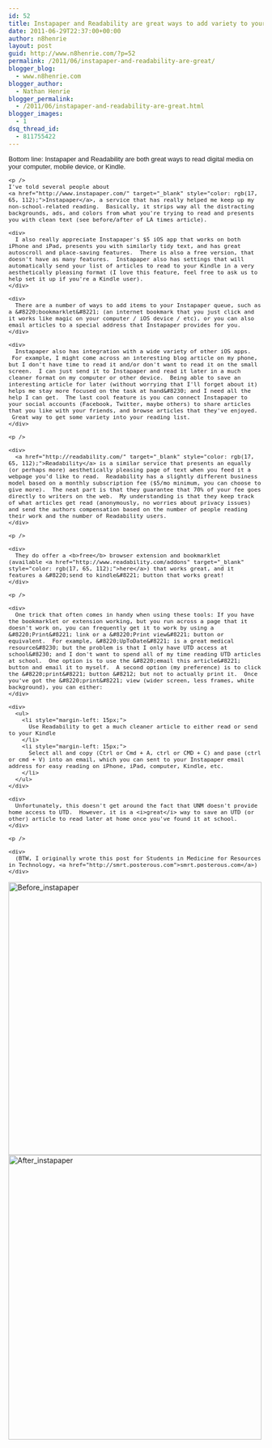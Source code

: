 ```yaml
---
id: 52
title: Instapaper and Readability are great ways to add variety to your reading
date: 2011-06-29T22:37:00+00:00
author: n8henrie
layout: post
guid: http://www.n8henrie.com/?p=52
permalink: /2011/06/instapaper-and-readability-are-great/
blogger_blog:
  - www.n8henrie.com
blogger_author:
  - Nathan Henrie
blogger_permalink:
  - /2011/06/instapaper-and-readability-are-great.html
blogger_images:
  - 1
dsq_thread_id:
  - 811755422
---
```

<div>
  <div style="border-collapse: collapse; font-family: arial, sans-serif; font-size: 13px;">
    <div>
      Bottom line: Instapaper and Readability are both great ways to read digital media on your computer, mobile device, or Kindle.
    </div>
    
    <p />
    I've told several people about 
    <a href="http://www.instapaper.com/" target="_blank" style="color: rgb(17, 65, 112);">Instapaper</a>, a service that has really helped me keep up my non-school-related reading.  Basically, it strips way all the distracting backgrounds, ads, and colors from what you're trying to read and presents you with clean text (see before/after of LA times article). 
    
    <div>
      I also really appreciate Instapaper's $5 iOS app that works on both iPhone and iPad, presents you with similarly tidy text, and has great autoscroll and place-saving features.  There is also a free version, that doesn't have as many features.  Instapaper also has settings that will automatically send your list of articles to read to your Kindle in a very aesthetically pleasing format (I love this feature, feel free to ask us to help set it up if you're a Kindle user).
    </div>
    
    <div>
      There are a number of ways to add items to your Instapaper queue, such as a &#8220;bookmarklet&#8221; (an internet bookmark that you just click and it works like magic on your computer / iOS device / etc), or you can also email articles to a special address that Instapaper provides for you.
    </div>
    
    <div>
      Instapaper also has integration with a wide variety of other iOS apps.  For example, I might come across an interesting blog article on my phone, but I don't have time to read it and/or don't want to read it on the small screen.  I can just send it to Instapaper and read it later in a much cleaner format on my computer or other device.  Being able to save an interesting article for later (without worrying that I'll forget about it) helps me stay more focused on the task at hand&#8230; and I need all the help I can get.  The last cool feature is you can connect Instapaper to your social accounts (Facebook, Twitter, maybe others) to share articles that you like with your friends, and browse articles that they've enjoyed.  Great way to get some variety into your reading list.
    </div>
    
    <p />
    
    <div>
      <a href="http://readability.com/" target="_blank" style="color: rgb(17, 65, 112);">Readability</a> is a similar service that presents an equally (or perhaps more) aesthetically pleasing page of text when you feed it a webpage you'd like to read.  Readability has a slightly different business model based on a monthly subscription fee ($5/mo minimum, you can choose to give more).  The neat part is that they guarantee that 70% of your fee goes directly to writers on the web.  My understanding is that they keep track of what articles get read (anonymously, no worries about privacy issues) and send the authors compensation based on the number of people reading their work and the number of Readability users.
    </div>
    
    <p />
    
    <div>
      They do offer a <b>free</b> browser extension and bookmarklet (available <a href="http://www.readability.com/addons" target="_blank" style="color: rgb(17, 65, 112);">here</a>) that works great, and it features a &#8220;send to kindle&#8221; button that works great!
    </div>
    
    <p />
    
    <div>
      One trick that often comes in handy when using these tools: If you have the bookmarklet or extension working, but you run across a page that it doesn't work on, you can frequently get it to work by using a &#8220;Print&#8221; link or a &#8220;Print view&#8221; button or equivalent.  For example, &#8220;UpToDate&#8221; is a great medical resource&#8230; but the problem is that I only have UTD access at school&#8230; and I don't want to spend all of my time reading UTD articles at school.  One option is to use the &#8220;email this article&#8221; button and email it to myself.  A second option (my preference) is to click the &#8220;print&#8221; button &#8212; but not to actually print it.  Once you've got the &#8220;print&#8221; view (wider screen, less frames, white background), you can either:
    </div>
    
    <div>
      <ul>
        <li style="margin-left: 15px;">
          Use Readability to get a much cleaner article to either read or send to your Kindle
        </li>
        <li style="margin-left: 15px;">
          Select all and copy (Ctrl or Cmd + A, ctrl or CMD + C) and pase (ctrl or cmd + V) into an email, which you can sent to your Instapaper email address for easy reading on iPhone, iPad, computer, Kindle, etc.
        </li>
      </ul>
    </div>
    
    <div>
      Unfortunately, this doesn't get around the fact that UNM doesn't provide home access to UTD.  However, it is a <i>great</i> way to save an UTD (or other) article to read later at home once you've found it at school.
    </div>
    
    <p />
    
    <div>
      (BTW, I originally wrote this post for Students in Medicine for Resources in Technology, <a href="http://smrt.posterous.com">smrt.posterous.com</a>)
    </div>
  </div>
  
  <p>
    <div>
      <a href="http://www.n8henrie.com/wp-content/uploads/2012/09/Before_Instapaper.jpg.scaled.500.jpg"><img alt="Before_instapaper" height="539" src="http://www.n8henrie.com/wp-content/uploads/2012/09/Before_Instapaper.jpg.scaled.500.jpg" width="500" /></a> <a href="http://www.n8henrie.com/wp-content/uploads/2012/09/After_Instapaper.jpg.scaled.500.jpg"><img alt="After_instapaper" height="562" src="http://www.n8henrie.com/wp-content/uploads/2012/09/After_Instapaper.jpg.scaled.500.jpg" width="500" /></a>
    </div>
  </p>
</div>

<div>
</div>
